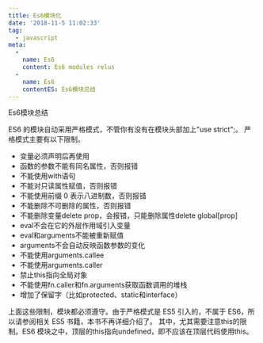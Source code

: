 ```yaml
---
title: Es6模块化
date: '2018-11-5 11:02:33'
tag: 
  - javascript
meta:
  -
    name: Es6
    content: Es6 modules relus
  -
    name: Es6
    contentES: Es6模块总结
---
```

Es6模块总结
<!-- more -->

ES6 的模块自动采用严格模式，不管你有没有在模块头部加上"use strict";。
严格模式主要有以下限制。
* 变量必须声明后再使用
* 函数的参数不能有同名属性，否则报错
* 不能使用with语句
* 不能对只读属性赋值，否则报错
* 不能使用前缀 0 表示八进制数，否则报错
* 不能删除不可删除的属性，否则报错
* 不能删除变量delete prop，会报错，只能删除属性delete global[prop]
* eval不会在它的外层作用域引入变量
* eval和arguments不能被重新赋值
* arguments不会自动反映函数参数的变化
* 不能使用arguments.callee
* 不能使用arguments.caller
* 禁止this指向全局对象
* 不能使用fn.caller和fn.arguments获取函数调用的堆栈
* 增加了保留字（比如protected、static和interface）

上面这些限制，模块都必须遵守。由于严格模式是 ES5 引入的，不属于 ES6，所以请参阅相关 ES5 书籍，本书不再详细介绍了。
其中，尤其需要注意this的限制。ES6 模块之中，顶层的this指向undefined，即不应该在顶层代码使用this。

